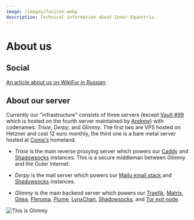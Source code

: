 ```yaml
---
image: /images/favicon.webp
description: Technical information about Inner Equestria.
---
```


# About us

## Social

[An article about us on WikiFur in Russian](https://ru.wikifur.com/wiki/Inner_Equestria).

## About our server

Currently our "infrastructure" consists of three servers (except [Vault #99](/how/peertube.md) which is hosted on the fourth server maintained by [Andrew](https://amorgan.xyz/)) with codenames: _Trixie_, _Derpy_, and _Glimmy_. The first two are VPS hosted on Hetzner and cost 12 euro monthly, the third one is a bare metal server hosted at [Coma's](/who/commagray.md) homeland.

- _Trixie_ is the main reverse proxying server which powers our [Caddy](https://caddyserver.com) and [Shadowsocks](/how/shadowsocks.md) instances. This is a secure middleman between _Glimmy_ and the Outer Internet.

- _Derpy_ is the mail server which powers our [Mailu email stack](/how/email.md) and [Shadowsocks](/how/shadowsocks.md) instances.

- _Glimmy_ is the main backend server which powers our [Traefik](https://traefik.io), [Matrix](/how/matrix.md), [Gitea](/how/gitea.md), [Pleroma](/how/pleroma.md), [Plume](/how/plume.md), [LynxChan](/how/lynxchan.md), [Shadowsocks](/how/shadowsocks.md), and [Tor exit node](https://www.torproject.org).

![This is Glimmy](/images/glimmy_naked.jpg)